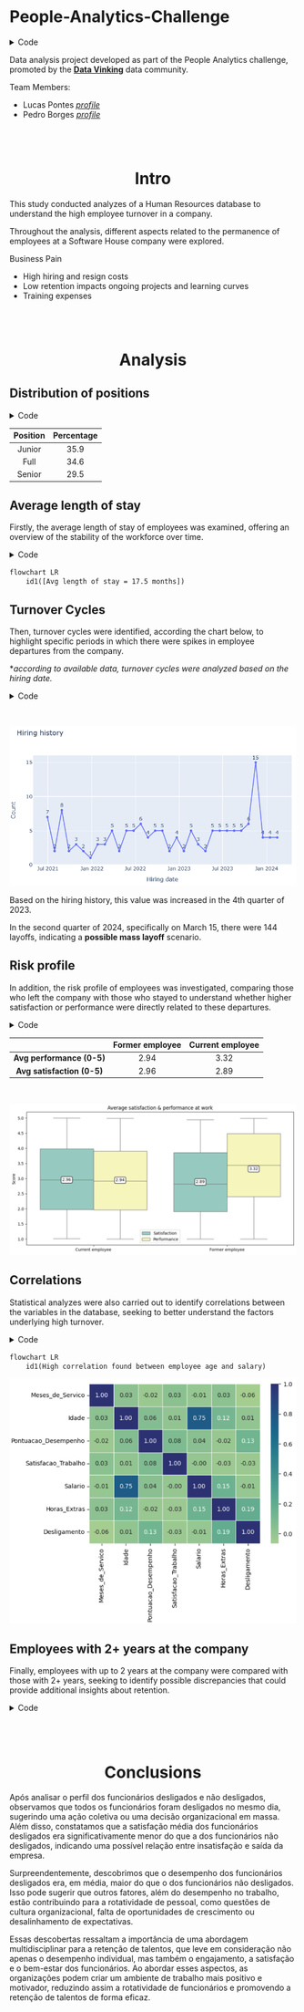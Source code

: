 # People-Analytics-Challenge

<details>
  <summary>Code</summary>
  
```
code
```
</details>


Data analysis project developed as part of the People Analytics challenge, promoted by the **[Data Vinking](https://www.dataviking.com.br/)** data community.

Team Members:
- Lucas Pontes *[profile](https://www.linkedin.com/in/lucasdpontes/)*
- Pedro Borges *[profile](https://www.linkedin.com/in/pedrogborges/)*

<br><br><h1 align="center">Intro</h1>

This study conducted analyzes of a Human Resources database to understand the high employee turnover in a company.

Throughout the analysis, different aspects related to the permanence of employees at a Software House company were explored.

Business Pain
- High hiring and resign costs
- Low retention impacts ongoing projects and learning curves
- Training expenses

<br><br><h1 align="center">Analysis</h1>

## Distribution of positions

<details>
  <summary>Code</summary>
  
```
count = df.Nivel_Cargo.value_counts()
perc = df.Nivel_Cargo.value_counts(normalize=True)
pd.concat([count,perc], axis=1, keys=['Valor', 'Percentagem'])
```
</details>

| Position | Percentage |
|:-:|:-:|
| Junior | 35.9  |
| Full | 34.6  |
| Senior | 29.5  |


## Average length of stay

Firstly, the average length of stay of employees was examined, offering an overview of the stability of the workforce over time.

<details>
  <summary>Code</summary>
  
```
df_desligados = df.loc[~df['Data_Desligamento'].isnull()]

tempo_medio_permanencia = round(df_desligados['Meses_de_Servico'].mean(),2)
tempo_medio_permanencia

```
</details>

```mermaid
flowchart LR
    id1([Avg length of stay = 17.5 months])
```

## Turnover Cycles

Then, turnover cycles were identified, according the chart below, to highlight specific periods in which there were spikes in employee departures from the company.

**according to available data, turnover cycles were analyzed based on the hiring date.*

<details>
  <summary>Code</summary>
  
```
# Variables creation
datas_contratacao = df_desligados['Data_Contratacao'].value_counts().reset_index()
datas_contratacao.columns = ['Data_Contratacao', 'Contagem']

# Sorting date
datas_contratacao = datas_contratacao.sort_values(by=['Data_Contratacao'], ascending=True)

# Plotting
fig = px.line(datas_contratacao, x='Data_Contratacao', y='Contagem', markers = True, title='Histórico de contratações',
              labels={'Data_Contratacao': 'Data de contratação', 'Contagem': 'Quantidade'}, text='Contagem',
              width=800, height=450)
fig.update_traces(textposition='top center')
fig.show()
```
</details>

<br><p align="center"><img src="https://github.com/lucas-dpontes/People-Analytics-Challenge/blob/main/hiring_chart.PNG?raw=true"></p>

Based on the hiring history, this value was increased in the 4th quarter of 2023.

In the second quarter of 2024, specifically on March 15, there were 144 layoffs, indicating a **possible mass layoff** scenario.

## Risk profile

In addition, the risk profile of employees was investigated, comparing those who left the company with those who stayed to understand whether higher satisfaction or performance were directly related to these departures.

<details>
  <summary>Code</summary>
  
```
# Dataframe creation
data = pd.melt(df.replace({'Desligamento': {0: 'Current employee', 1: 'Former employee'}}), 
               id_vars=['Desligamento'], 
               value_vars=['Satisfacao_Trabalho', 'Pontuacao_Desempenho'],
               var_name='Variavel', value_name='Valor')

data['Variavel'] = data['Variavel'].map({'Satisfacao_Trabalho': 'Satisfaction', 'Pontuacao_Desempenho': 'Performance'})

plt.figure(figsize=(12, 6))

# Combining plotting
sns.boxplot(x='Desligamento', y='Valor', hue='Variavel', data=data, palette='Set3')

# Adjustments
plt.title('Average satisfaction & performance at work')
plt.xlabel('')
plt.ylabel('Score')
plt.legend(title='', loc='best')

# Adding values into boxplots
for tick in plt.gca().get_xticks():
    for i, var in enumerate(['Satisfaction', 'Performance']):
        subset = data[(data['Desligamento'] == data['Desligamento'].unique()[tick]) & (data['Variavel'] == var)]
        values = subset['Valor']
        plt.annotate(f"{values.mean():.2f}", xy=(tick + (i - 0.5) * 0.4, values.mean()), xycoords='data',
                     ha='center', va='center', bbox=dict(boxstyle="round,pad=0.3", fc="white", ec="black"))

plt.show()
```
</details>

| | Former employee | Current employee |
|:-:|:-:|:-:|
| **Avg performance (0-5)** | 2.94 | 3.32 |
| **Avg satisfaction (0-5)** | 2.96 | 2.89 |

<br><p align="center"><img src="https://github.com/lucas-dpontes/People-Analytics-Challenge/blob/main/avg_satisfaction_performance_work.PNG?raw=true"></p>

## Correlations

Statistical analyzes were also carried out to identify correlations between the variables in the database, seeking to better understand the factors underlying high turnover.

<details>
  <summary>Code</summary>

```
sns.heatmap(df.select_dtypes(include=['number']).corr(), annot=True, linewidth=.5, fmt=".2f", cmap="crest")
```
</details>

```mermaid
flowchart LR
    id1(High correlation found between employee age and salary)
```

<p align="center"><img src="https://github.com/lucas-dpontes/People-Analytics-Challenge/blob/main/heatmap.PNG?raw=true"></p>

## Employees with 2+ years at the company

Finally, employees with up to 2 years at the company were compared with those with 2+ years, seeking to identify possible discrepancies that could provide additional insights about retention.

<details>
  <summary>Code</summary>
  
```
# Flag for employees with 2+ years and less than 2 years
df['Mais_de_2_anos'] = 0
df.loc[df['Meses_de_Servico'] > 24, 'Mais_de_2_anos'] = 1

nivel_cargo_salario_ate_2_anos = df[df['Mais_de_2_anos'] == 0].groupby('Nivel_Cargo')['Salario'].mean()
nivel_cargo_salario_mais_de_2_anos = df[df['Mais_de_2_anos'] == 1].groupby('Nivel_Cargo')['Salario'].mean()

# Para garantir que os dataframes possuam os mesmos níveis de cargo, caso esteja ausente em algum dos grupos
nivel_cargos = set(nivel_cargo_salario_ate_2_anos.index).union(set(nivel_cargo_salario_mais_de_2_anos.index))
nivel_cargo_salario_ate_2_anos = nivel_cargo_salario_ate_2_anos.reindex(nivel_cargos, fill_value=0)
nivel_cargo_salario_mais_de_2_anos = nivel_cargo_salario_mais_de_2_anos.reindex(nivel_cargos, fill_value=0)

# Plotagem
labels = nivel_cargos
medias_ate_2_anos = nivel_cargo_salario_ate_2_anos.values
medias_mais_de_2_anos = nivel_cargo_salario_mais_de_2_anos.values

x = np.arange(len(labels))
width = 0.35

fig, ax = plt.subplots(figsize=(4, 4))
rects1 = ax.bar(x - width/2, medias_ate_2_anos, width, label='Até 2 Anos', color='blue', alpha=0.7)
rects2 = ax.bar(x + width/2, medias_mais_de_2_anos, width, label='Mais de 2 Anos', color='green', alpha=0.7)

ax.set_xlabel('Cargo')
ax.set_ylabel('Salário médio')
ax.set_title('Salário médio por cargo')
ax.set_xticks(x)
ax.set_xticklabels(labels, rotation=45)
ax.legend()

plt.tight_layout()
plt.show()

```
</details>

<br><br><h1 align="center">Conclusions</h1>

Após analisar o perfil dos funcionários desligados e não desligados, observamos que todos os funcionários foram desligados no mesmo dia, sugerindo uma ação coletiva ou uma decisão organizacional em massa. Além disso, constatamos que a satisfação média dos funcionários desligados era significativamente menor do que a dos funcionários não desligados, indicando uma possível relação entre insatisfação e saída da empresa.

Surpreendentemente, descobrimos que o desempenho dos funcionários desligados era, em média, maior do que o dos funcionários não desligados. Isso pode sugerir que outros fatores, além do desempenho no trabalho, estão contribuindo para a rotatividade de pessoal, como questões de cultura organizacional, falta de oportunidades de crescimento ou desalinhamento de expectativas.

Essas descobertas ressaltam a importância de uma abordagem multidisciplinar para a retenção de talentos, que leve em consideração não apenas o desempenho individual, mas também o engajamento, a satisfação e o bem-estar dos funcionários. Ao abordar esses aspectos, as organizações podem criar um ambiente de trabalho mais positivo e motivador, reduzindo assim a rotatividade de funcionários e promovendo a retenção de talentos de forma eficaz.
